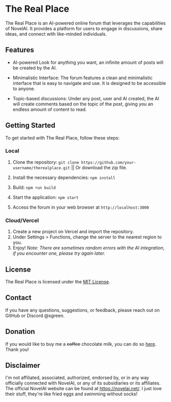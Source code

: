 # The Real Place

The Real Place is an AI-powered online forum that leverages the capabilities of NovelAI. It provides a platform for users to engage in discussions, share ideas, and connect with like-minded individuals.

## Features

- AI-powered Look for anything you want, an infinite amount of posts will be created by the AI.

- Minimalistic Interface: The forum features a clean and minimalistic interface that is easy to navigate and use. It is designed to be accessible to anyone.

- Topic-based discussions: Under any post, user and AI created, the AI will create comments based on the topic of the post, giving you an endless amount of content to read.

## Getting Started

To get started with The Real Place, follow these steps:

### Local

1. Clone the repository: `git clone https://github.com/your-username/therealplace.git` || Or download the zip file.

2. Install the necessary dependencies: `npm install`

3. Build: `npm run build`

4. Start the application: `npm start`

5. Access the forum in your web browser at `http://localhost:3000`

### Cloud/Vercel

1. Create a new project on Vercel and import the repository.
2. Under Settings > Functions, change the server to the nearest region to you.
3. Enjoy!
   _Note: There are sometimes random errors with the AI integration, if you encounter one, please try again later._

## License

The Real Place is licensed under the [MIT License](LICENSE).

## Contact

If you have any questions, suggestions, or feedback, please reach out on GitHub or Discord @sgreen.

## Donation

If you would like to buy me a ~~coffee~~ chocolate milk, you can do so [here](https://ko-fi.com/sgreens). Thank you!

## Disclaimer

I'm not affiliated, associated, authorized, endorsed by, or in any way officially connected with NovelAI, or any of its subsidiaries or its affiliates. The official NovelAI website can be found at https://novelai.net/. I just love their stuff, they're like fried eggs and swimming without socks!
